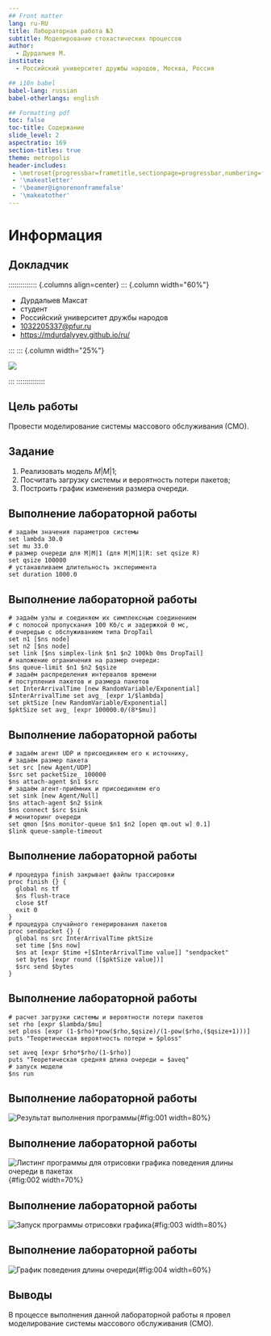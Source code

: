 ```yaml
---
## Front matter
lang: ru-RU
title: Лабораторная работа №3
subtitle: Моделирование стохастических процессов
author:
  - Дурдалыев М.
institute:
  - Российский университет дружбы народов, Москва, Россия

## i18n babel
babel-lang: russian
babel-otherlangs: english

## Formatting pdf
toc: false
toc-title: Содержание
slide_level: 2
aspectratio: 169
section-titles: true
theme: metropolis
header-includes:
 - \metroset{progressbar=frametitle,sectionpage=progressbar,numbering=fraction}
 - '\makeatletter'
 - '\beamer@ignorenonframefalse'
 - '\makeatother'
---
```


# Информация

## Докладчик

:::::::::::::: {.columns align=center}
::: {.column width="60%"}

  * Дурдалыев Максат
  * студент
  * Российский университет дружбы народов
  * [1032205337@pfur.ru](mailto:1032205337@pfur.ru)
  * <https://mdurdalyyev.github.io/ru/>

:::
::: {.column width="25%"}

![](./image/durdalyyev.jpg)

:::
::::::::::::::

## Цель работы

Провести моделирование системы массового обслуживания (СМО).

## Задание

1. Реализовать модель $M|M|1$;
2. Посчитать загрузку системы и вероятность потери пакетов;
3. Построить график изменения размера очереди.

## Выполнение лабораторной работы

```
# задаём значения параметров системы
set lambda 30.0
set mu 33.0
# размер очереди для M|M|1 (для M|M|1|R: set qsize R)
set qsize 100000
# устанавливаем длительность эксперимента
set duration 1000.0
```

## Выполнение лабораторной работы

```
# задаём узлы и соединяем их симплексным соединением
# с полосой пропускания 100 Кб/с и задержкой 0 мс,
# очередью с обслуживанием типа DropTail
set n1 [$ns node]
set n2 [$ns node]
set link [$ns simplex-link $n1 $n2 100kb 0ms DropTail]
# наложение ограничения на размер очереди:
$ns queue-limit $n1 $n2 $qsize
# задаём распределения интервалов времени
# поступления пакетов и размера пакетов
set InterArrivalTime [new RandomVariable/Exponential]
$InterArrivalTime set avg_ [expr 1/$lambda]
set pktSize [new RandomVariable/Exponential]
$pktSize set avg_ [expr 100000.0/(8*$mu)]
```

## Выполнение лабораторной работы

```
# задаём агент UDP и присоединяем его к источнику,
# задаём размер пакета
set src [new Agent/UDP]
$src set packetSize_ 100000
$ns attach-agent $n1 $src
# задаём агент-приёмник и присоединяем его
set sink [new Agent/Null]
$ns attach-agent $n2 $sink
$ns connect $src $sink
# мониторинг очереди
set qmon [$ns monitor-queue $n1 $n2 [open qm.out w] 0.1]
$link queue-sample-timeout
```

## Выполнение лабораторной работы

```
# процедура finish закрывает файлы трассировки
proc finish {} {
  global ns tf
  $ns flush-trace
  close $tf
  exit 0
}
# процедура случайного генерирования пакетов
proc sendpacket {} {
  global ns src InterArrivalTime pktSize
  set time [$ns now]
  $ns at [expr $time +[$InterArrivalTime value]] "sendpacket"
  set bytes [expr round ([$pktSize value])]
  $src send $bytes
}
```

## Выполнение лабораторной работы

```
# расчет загрузки системы и вероятности потери пакетов
set rho [expr $lambda/$mu]
set ploss [expr (1-$rho)*pow($rho,$qsize)/(1-pow($rho,($qsize+1)))]
puts "Теоретическая вероятность потери = $ploss"

set aveq [expr $rho*$rho/(1-$rho)]
puts "Теоретическая средняя длина очереди = $aveq"
# запуск модели
$ns run
```

## Выполнение лабораторной работы

![Результат выполнения программы](image/1.png){#fig:001 width=80%}

## Выполнение лабораторной работы

![Листинг программы для отрисовки графика поведения длины очереди в пакетах](image/4.png){#fig:002 width=70%}

## Выполнение лабораторной работы

![Запуск программы отрисовки графика](image/2.png){#fig:003 width=80%}

## Выполнение лабораторной работы

![График поведения длины очереди](image/3.png){#fig:004 width=60%}

## Выводы

В процессе выполнения данной лабораторной работы я провел моделирование системы массового обслуживания (СМО).
